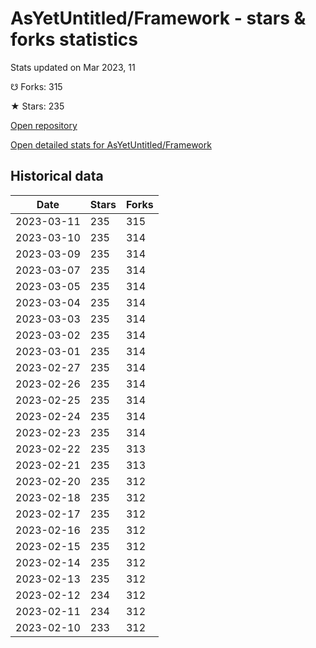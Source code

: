 # AsYetUntitled/Framework - stars & forks statistics

Stats updated on Mar 2023, 11

☋ Forks: 315

★ Stars: 235

[Open repository](https://github.com/AsYetUntitled/Framework)

[Open detailed stats for AsYetUntitled/Framework](https://reviewgithub.com/rep/AsYetUntitled/Framework)

## Historical data
| Date | Stars | Forks |
|------|-------|-------|
| 2023-03-11 | 235 | 315 | 
| 2023-03-10 | 235 | 314 | 
| 2023-03-09 | 235 | 314 | 
| 2023-03-07 | 235 | 314 | 
| 2023-03-05 | 235 | 314 | 
| 2023-03-04 | 235 | 314 | 
| 2023-03-03 | 235 | 314 | 
| 2023-03-02 | 235 | 314 | 
| 2023-03-01 | 235 | 314 | 
| 2023-02-27 | 235 | 314 | 
| 2023-02-26 | 235 | 314 | 
| 2023-02-25 | 235 | 314 | 
| 2023-02-24 | 235 | 314 | 
| 2023-02-23 | 235 | 314 | 
| 2023-02-22 | 235 | 313 | 
| 2023-02-21 | 235 | 313 | 
| 2023-02-20 | 235 | 312 | 
| 2023-02-18 | 235 | 312 | 
| 2023-02-17 | 235 | 312 | 
| 2023-02-16 | 235 | 312 | 
| 2023-02-15 | 235 | 312 | 
| 2023-02-14 | 235 | 312 | 
| 2023-02-13 | 235 | 312 | 
| 2023-02-12 | 234 | 312 | 
| 2023-02-11 | 234 | 312 | 
| 2023-02-10 | 233 | 312 | 


